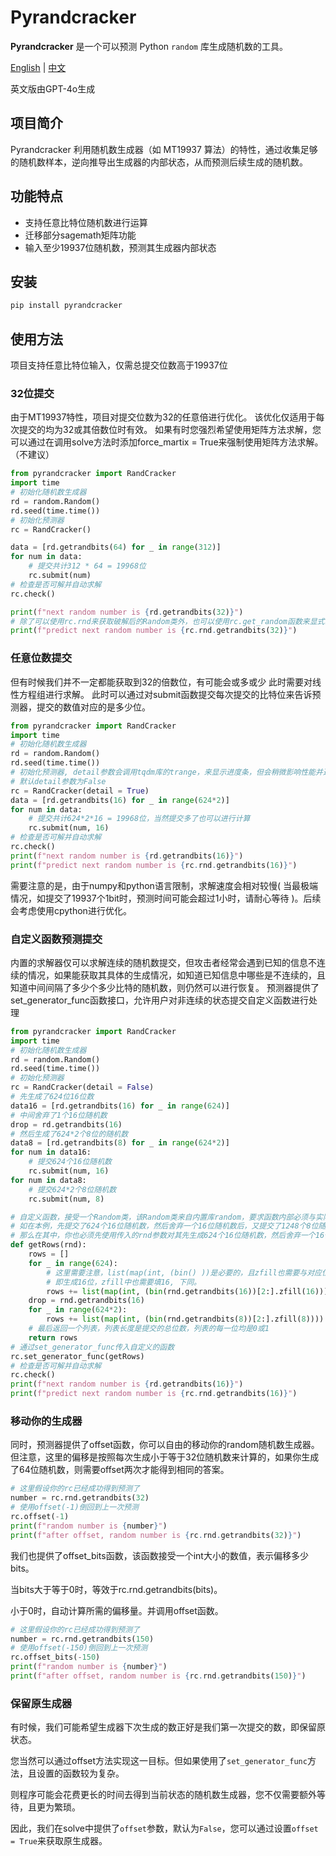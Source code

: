 # Pyrandcracker

**Pyrandcracker** 是一个可以预测 Python `random` 库生成随机数的工具。

[English](https://github.com/guoql666/pyrandcracker/blob/master/README.md) | [中文](https://github.com/guoql666/pyrandcracker/blob/master/README-zh.md)

英文版由GPT-4o生成

## 项目简介

Pyrandcracker 利用随机数生成器（如 MT19937 算法）的特性，通过收集足够的随机数样本，逆向推导出生成器的内部状态，从而预测后续生成的随机数。

## 功能特点

- 支持任意比特位随机数进行运算
- 迁移部分sagemath矩阵功能
- 输入至少19937位随机数，预测其生成器内部状态

## 安装

```bash
pip install pyrandcracker
```

## 使用方法

项目支持任意比特位输入，仅需总提交位数高于19937位

### 32位提交

由于MT19937特性，项目对提交位数为32的任意倍进行优化。
该优化仅适用于每次提交的均为32或其倍数位时有效。
如果有时您强烈希望使用矩阵方法求解，您可以通过在调用solve方法时添加force_martix = True来强制使用矩阵方法求解。（不建议）

```python
from pyrandcracker import RandCracker
import time
# 初始化随机数生成器
rd = random.Random()
rd.seed(time.time())
# 初始化预测器
rc = RandCracker()

data = [rd.getrandbits(64) for _ in range(312)]
for num in data:
    # 提交共计312 * 64 = 19968位
    rc.submit(num)
# 检查是否可解并自动求解
rc.check()

print(f"next random number is {rd.getrandbits(32)}")
# 除了可以使用rc.rnd来获取破解后的Random类外，也可以使用rc.get_random函数来显式获取并保存变量
print(f"predict next random number is {rc.rnd.getrandbits(32)}")
```

### 任意位数提交

但有时候我们并不一定都能获取到32的倍数位，有可能会或多或少
此时需要对线性方程组进行求解。
此时可以通过对submit函数提交每次提交的比特位来告诉预测器，提交的数值对应的是多少位。

```python
from pyrandcracker import RandCracker
import time
# 初始化随机数生成器
rd = random.Random()
rd.seed(time.time())
# 初始化预测器, detail参数会调用tqdm库的trange，来显示进度条，但会稍微影响性能并造成不必要的输出
# 默认detail参数为False
rc = RandCracker(detail = True)
data = [rd.getrandbits(16) for _ in range(624*2)]
for num in data:
    # 提交共计624*2*16 = 19968位，当然提交多了也可以进行计算
    rc.submit(num, 16)
# 检查是否可解并自动求解
rc.check()
print(f"next random number is {rd.getrandbits(16)}")
print(f"predict next random number is {rc.rnd.getrandbits(16)}")
```

需要注意的是，由于numpy和python语言限制，求解速度会相对较慢( 当最极端情况，如提交了19937个1bit时，预测时间可能会超过1小时，请耐心等待 )。后续会考虑使用cpython进行优化。

### 自定义函数预测提交

内置的求解器仅可以求解连续的随机数提交，但攻击者经常会遇到已知的信息不连续的情况，如果能获取其具体的生成情况，如知道已知信息中哪些是不连续的，且知道中间间隔了多少个多少比特的随机数，则仍然可以进行恢复。
预测器提供了set_generator_func函数接口，允许用户对非连续的状态提交自定义函数进行处理

```python
from pyrandcracker import RandCracker
import time
# 初始化随机数生成器
rd = random.Random()
rd.seed(time.time())
# 初始化预测器
rc = RandCracker(detail = False)
# 先生成了624位16位数
data16 = [rd.getrandbits(16) for _ in range(624)]
# 中间舍弃了1个16位随机数
drop = rd.getrandbits(16)
# 然后生成了624*2个8位的随机数
data8 = [rd.getrandbits(8) for _ in range(624*2)]
for num in data16:
    # 提交624个16位随机数
    rc.submit(num, 16)
for num in data8:
    # 提交624*2个8位随机数
    rc.submit(num, 8)

# 自定义函数，接受一个Random类，该Random类来自内置库random，要求函数内部必须与实际生成情况一致，但可以值不相同
# 如在本例，先提交了624个16位随机数，然后舍弃一个16位随机数后，又提交了1248个8位随机数
# 那么在其中，你也必须先使用传入的rnd参数对其先生成624个16位随机数，然后舍弃一个16位随机数后，再生成1248个8位随机数
def getRows(rnd):
    rows = []
    for _ in range(624):
        # 这里需要注意，list(map(int, (bin() ))是必要的，且zfill也需要与对应位数保持一致
        # 即生成16位，zfill中也需要填16, 下同。
        rows += list(map(int, (bin(rnd.getrandbits(16))[2:].zfill(16)))) 
    drop = rnd.getrandbits(16)
    for _ in range(624*2):
        rows += list(map(int, (bin(rnd.getrandbits(8))[2:].zfill(8)))) 
    # 最后返回一个列表，列表长度是提交的总位数，列表的每一位均是0或1
    return rows
# 通过set_generator_func传入自定义的函数
rc.set_generator_func(getRows)
# 检查是否可解并自动求解
rc.check()
print(f"next random number is {rd.getrandbits(16)}")
print(f"predict next random number is {rc.rnd.getrandbits(16)}")
```

### 移动你的生成器

同时，预测器提供了offset函数，你可以自由的移动你的random随机数生成器。但注意，这里的偏移是按照每次生成小于等于32位随机数来计算的，如果你生成了64位随机数，则需要offset两次才能得到相同的答案。

```python
# 这里假设你的rc已经成功得到预测了
number = rc.rnd.getrandbits(32)
# 使用offset(-1)倒回到上一次预测
rc.offset(-1)
print(f"random number is {number}")
print(f"after offset, random number is {rc.rnd.getrandbits(32)}")
```

我们也提供了offset_bits函数，该函数接受一个int大小的数值，表示偏移多少bits。

当bits大于等于0时，等效于rc.rnd.getrandbits(bits)。

小于0时，自动计算所需的偏移量。并调用offset函数。

```python
# 这里假设你的rc已经成功得到预测了
number = rc.rnd.getrandbits(150)
# 使用offset(-150)倒回到上一次预测
rc.offset_bits(-150)
print(f"random number is {number}")
print(f"after offset, random number is {rc.rnd.getrandbits(150)}")
```

### 保留原生成器

有时候，我们可能希望生成器下次生成的数正好是我们第一次提交的数，即保留原状态。

您当然可以通过offset方法实现这一目标。但如果使用了`set_generator_func`方法，且设置的函数较为复杂。

则程序可能会花费更长的时间去得到当前状态的随机数生成器，您不仅需要额外等待，且更为繁琐。

因此，我们在solve中提供了`offset`参数，默认为`False`，您可以通过设置`offset = True`来获取原生成器。
